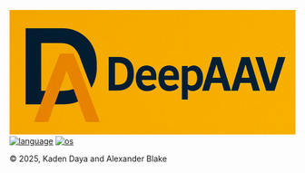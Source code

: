 [![DeepAAV](https://raw.githubusercontent.com/KadenDaya/DeepAAV/master/imgs/DeepAAV_Logo.png)](https://github.com/KadenDaya/DeepAAV)
[![language](https://img.shields.io/badge/language-python-FFa500)](https://www.python.org/)
[![os](https://img.shields.io/badge/os-linux,%20windows,%20macOS-0078d4)]()

© 2025, Kaden Daya and Alexander Blake